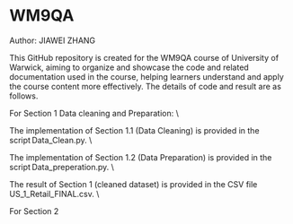 # WM9QA
Author: JIAWEI ZHANG

This GitHub repository is created for the WM9QA course of University of Warwick, aiming to organize and showcase the code and related documentation used in the course, helping learners understand and apply the course content more effectively. The details of code and result are as follows.

For Section 1 Data cleaning and Preparation: \\

The implementation of Section 1.1 (Data Cleaning) is provided in the script Data_Clean.py. \\

The implementation of Section 1.2 (Data Preparation) is provided in the script Data_preperation.py. \\

The result of Section 1 (cleaned dataset) is provided in the CSV file US_1_Retail_FINAL.csv. \\


For Section 2 
